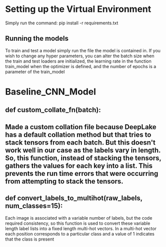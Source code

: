 <h1>Setting up the Virtual Environment</h1>
<p1>Simply run the command: pip install -r requirements.txt</p1>

<h2>Running the models</h2>
<p2>To train and test a model simply run the file the model is contained in. If you wish to change any hyper parameters, you can alter the batch size when the train and test loaders are initialized, the learning rate in the function train_model when the optimizer is defined, and the number of epochs is a parameter of the train_model </p2>


# Baseline_CNN_Model
## def custom_collate_fn(batch):

Made a custom collation file because DeepLake has a default collation method but that tries to stack tensors from each batch.
But this doesn't work well in our case as the labels vary in length. So, this function, instead of stacking the tensors,
gathers the values for each key into a list. This prevents the run time errors that were occurring from attempting to 
stack the tensors.
---
## def convert_labels_to_multihot(raw_labels, num_classes=15):

Each image is associated with a variable number of labels, but the code required consistency, so this function is used to
convert these variable length label lists into a fixed length multi-hot vectors. In a multi-hot vector each position 
corresponds to a particular class and a value of 1 indicates that the class is present

